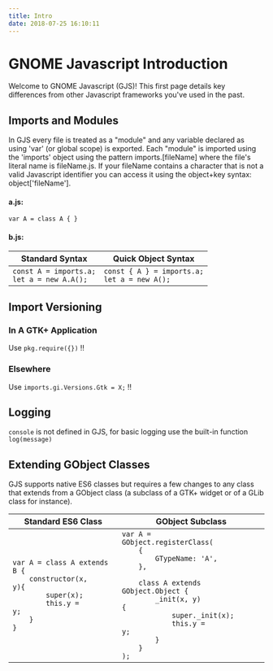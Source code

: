 ```yaml
---
title: Intro
date: 2018-07-25 16:10:11
---
```

# GNOME Javascript Introduction

Welcome to GNOME Javascript (GJS)! This first page details key differences from other Javascript frameworks you've used in the past.


## Imports and Modules

In GJS every file is treated as a "module" and any variable declared as using 'var' (or global scope) is exported. Each "module" is imported using the 'imports' object using the pattern imports.[fileName] where the file's literal name is fileName.js. If your fileName contains a character that is not a valid Javascript identifier you can access it using the object+key syntax: object['fileName'].

#### a.js:
<code>var A = class A { }
</code>

#### b.js:
| Standard Syntax | Quick Object Syntax |
|-----------------|---------------------|
|<code>const A = imports.a;<br/>let a = new A.A();</code>|<code>const { A } = imports.a;<br/>let a = new A();</code>|

## Import Versioning

### In A GTK+ Application

Use `pkg.require({})` !!

### Elsewhere

Use `imports.gi.Versions.Gtk = X;` !!

## Logging

`console` is not defined in GJS, for basic logging use the built-in function `log(message)`

## Extending GObject Classes

GJS supports native ES6 classes but requires a few changes to any class that extends from a GObject class (a subclass of a GTK+ widget or of a GLib class for instance). 

|Standard ES6 Class|GObject Subclass|
|-|-|
|<code>var A = class A extends B {<br />&nbsp;&nbsp;&nbsp;&nbsp;constructor(x, y){<br />&nbsp;&nbsp;&nbsp;&nbsp;&nbsp;&nbsp;&nbsp;&nbsp;super(x);<br />&nbsp;&nbsp;&nbsp;&nbsp;&nbsp;&nbsp;&nbsp;&nbsp;this.y = y;<br />&nbsp;&nbsp;&nbsp;&nbsp;}<br />}</code>|<code>var A = GObject.registerClass(<br/>&nbsp;&nbsp;&nbsp;&nbsp;{<br/>&nbsp;&nbsp;&nbsp;&nbsp;&nbsp;&nbsp;&nbsp;&nbsp;GTypeName: 'A',<br/>&nbsp;&nbsp;&nbsp;&nbsp;}, <br/>&nbsp;&nbsp;&nbsp;&nbsp;class A extends GObject.Object {<br/>&nbsp;&nbsp;&nbsp;&nbsp;&nbsp;&nbsp;&nbsp;&nbsp;_init(x, y) {<br/>&nbsp;&nbsp;&nbsp;&nbsp;&nbsp;&nbsp;&nbsp;&nbsp;&nbsp;&nbsp;&nbsp;&nbsp;super._init(x);<br/>&nbsp;&nbsp;&nbsp;&nbsp;&nbsp;&nbsp;&nbsp;&nbsp;&nbsp;&nbsp;&nbsp;&nbsp;this.y = y;&nbsp;&nbsp;&nbsp;&nbsp;&nbsp;&nbsp;&nbsp;&nbsp;&nbsp;&nbsp;&nbsp;&nbsp;<br>&nbsp;&nbsp;&nbsp;&nbsp;&nbsp;&nbsp;&nbsp;&nbsp;}<br>&nbsp;&nbsp;&nbsp;&nbsp;}<br/>);</code>
